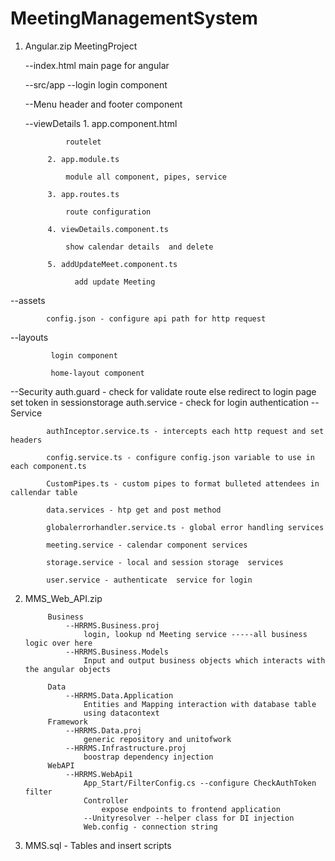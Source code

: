 # MeetingManagementSystem

1. Angular.zip
MeetingProject

    --index.html  main page for angular
    
    --src/app
      --login
             login component
             
      --Menu
            header and footer component
            
      --viewDetails
            1. app.component.html
            
                routelet
                
            2. app.module.ts
            
                module all component, pipes, service
                
            3. app.routes.ts
            
                route configuration
                
            4. viewDetails.component.ts
            
                show calendar details  and delete
                
            5. addUpdateMeet.component.ts
            
                  add update Meeting
                  
--assets

            config.json - configure api path for http request
            
--layouts

             login component
             
             home-layout component
             
--Security
            auth.guard - check for validate route  else redirect to login page
                         set token in sessionstorage
            auth.service - check for login authentication
--Service

            authInceptor.service.ts - intercepts each http request and set headers
            
            config.service.ts - configure config.json variable to use in each component.ts
            
            CustomPipes.ts - custom pipes to format bulleted attendees in callendar table
            
            data.services - htp get and post method
            
            globalerrorhandler.service.ts - global error handling services
            
            meeting.service - calendar component services
            
            storage.service - local and session storage  services
            
            user.service - authenticate  service for login
            
            
2. MMS_Web_API.zip

            Business
                --HRRMS.Business.proj
                    login, lookup nd Meeting service -----all business logic over here            
                --HRRMS.Business.Models
                    Input and output business objects which interacts with the angular objects
            
            Data
                --HRRMS.Data.Application
                    Entities and Mapping interaction with database table
                    using datacontext
            Framework
                --HRRMS.Data.proj
                    generic repository and unitofwork
                --HRRMS.Infrastructure.proj
                    boostrap dependency injection                               
            WebAPI
                --HRRMS.WebApi1
                    App_Start/FilterConfig.cs --configure CheckAuthToken filter
                    Controller 
                        expose endpoints to frontend application
                    --Unityresolver --helper class for DI injection
                    Web.config - connection string
                    
3. MMS.sql - Tables and insert scripts


